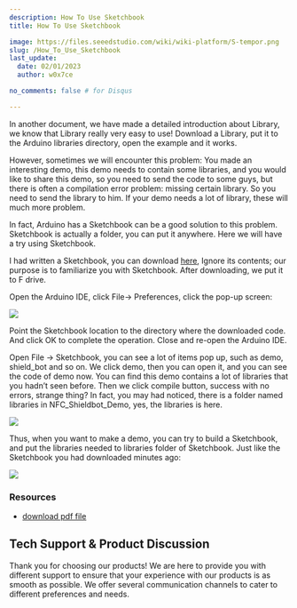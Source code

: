 ```yaml
---
description: How To Use Sketchbook
title: How To Use Sketchbook

image: https://files.seeedstudio.com/wiki/wiki-platform/S-tempor.png
slug: /How_To_Use_Sketchbook
last_update:
  date: 02/01/2023
  author: w0x7ce

no_comments: false # for Disqus

---
```


In another document, we have made a detailed introduction about Library, we know that Library really very easy to use! Download a Library, put it to the Arduino libraries directory, open the example and it works.

However, sometimes we will encounter this problem: You made an interesting demo, this demo needs to contain some libraries, and you would like to share this demo, so you need to send the code to some guys, but there is often a compilation error problem: missing certain library. So you need to send the library to him. If your demo needs a lot of library, these will much more problem.

In fact, Arduino has a Sketchbook can be a good solution to this problem. Sketchbook is actually a folder, you can put it anywhere. Here we will have a try using Sketchbook.

I had written a Sketchbook, you can download [here](https://github.com/loovee/NFC_ShieldBot_Demo),
Ignore its contents; our purpose is to familiarize you with Sketchbook. After downloading, we put it to F drive.

Open the Arduino IDE, click File-&gt; Preferences, click the pop-up screen:

![](https://files.seeedstudio.com/wiki/How_To_Use_Sketchbook/img/Sketchbook1.jpg)

Point the Sketchbook location to the directory where the downloaded code. And click OK to complete the operation. Close and re-open the Arduino IDE.

Open File -&gt; Sketchbook, you can see a lot of items pop up, such as demo, shield_bot and so on. We click demo, then you can open it, and you can see the code of demo now. You can find this demo contains a lot of libraries that you hadn’t seen before. Then we click compile button, success with no errors, strange thing? In fact, you may had noticed, there is a folder named libraries in NFC_Shieldbot_Demo, yes, the libraries is here.

![](https://files.seeedstudio.com/wiki/How_To_Use_Sketchbook/img/Sketchbook2.jpg)

Thus, when you want to make a demo, you can try to build a Sketchbook, and put the libraries needed to libraries folder of Sketchbook. Just like the Sketchbook you had downloaded minutes ago:

![](https://files.seeedstudio.com/wiki/How_To_Use_Sketchbook/img/Sketchbook3.jpg)

###   Resources

- [download pdf file](https://files.seeedstudio.com/wiki/How_To_Use_Sketchbook/res/How_to_use_Sketchbook.pdf)

## Tech Support & Product Discussion
Thank you for choosing our products! We are here to provide you with different support to ensure that your experience with our products is as smooth as possible. We offer several communication channels to cater to different preferences and needs.

<div class="button_tech_support_container">
<a href="https://forum.seeedstudio.com/" class="button_forum"></a> 
<a href="https://www.seeedstudio.com/contacts" class="button_email"></a>
</div>

<div class="button_tech_support_container">
<a href="https://discord.gg/eWkprNDMU7" class="button_discord"></a> 
<a href="https://github.com/Seeed-Studio/wiki-documents/discussions/69" class="button_discussion"></a>
</div>
